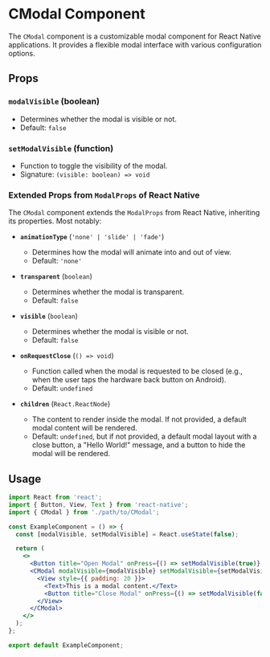 # CModal Component

The `CModal` component is a customizable modal component for React Native applications. It provides a flexible modal interface with various configuration options.

## Props

### `modalVisible` (boolean)

- Determines whether the modal is visible or not.
- Default: `false`

### `setModalVisible` (function)

- Function to toggle the visibility of the modal.
- Signature: `(visible: boolean) => void`

### Extended Props from `ModalProps` of React Native

The `CModal` component extends the `ModalProps` from React Native, inheriting its properties. Most notably:

- **`animationType`** (`'none' | 'slide' | 'fade'`)

  - Determines how the modal will animate into and out of view.
  - Default: `'none'`

- **`transparent`** (`boolean`)

  - Determines whether the modal is transparent.
  - Default: `false`

- **`visible`** (`boolean`)

  - Determines whether the modal is visible or not.
  - Default: `false`

- **`onRequestClose`** (`() => void`)

  - Function called when the modal is requested to be closed (e.g., when the user taps the hardware back button on Android).
  - Default: `undefined`

- **`children`** (`React.ReactNode`)
  - The content to render inside the modal. If not provided, a default modal content will be rendered.
  - Default: `undefined`, but if not provided, a default modal layout with a close button, a "Hello World!" message, and a button to hide the modal will be rendered.

## Usage

```jsx
import React from 'react';
import { Button, View, Text } from 'react-native';
import { CModal } from './path/to/CModal';

const ExampleComponent = () => {
  const [modalVisible, setModalVisible] = React.useState(false);

  return (
    <>
      <Button title="Open Modal" onPress={() => setModalVisible(true)} />
      <CModal modalVisible={modalVisible} setModalVisible={setModalVisible}>
        <View style={{ padding: 20 }}>
          <Text>This is a modal content.</Text>
          <Button title="Close Modal" onPress={() => setModalVisible(false)} />
        </View>
      </CModal>
    </>
  );
};

export default ExampleComponent;
```
